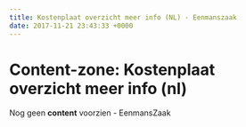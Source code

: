 ```yaml
---
title: Kostenplaat overzicht meer info (NL) - Eenmanszaak
date: 2017-11-21 23:43:33 +0000
---
```

# Content-zone: Kostenplaat overzicht meer info (nl)

Nog geen **content** voorzien - EenmansZaak